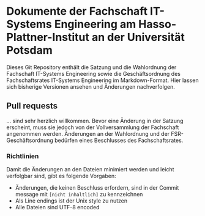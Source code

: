 # Dokumente der Fachschaft IT-Systems Engineering am Hasso-Plattner-Institut an der Universität Potsdam

Dieses Git Repository enthält die Satzung und die Wahlordnung der Fachschaft IT-Systems Engineering sowie die Geschäftsordnung des Fachschaftsrates IT-Systems Engineering im Markdown-Format. Hier lassen sich bisherige Versionen ansehen und Änderungen nachverfolgen.


## Pull requests

... sind sehr herzlich willkommen.
Bevor eine Änderung in der Satzung erscheint, muss sie jedoch von der Vollversammlung der Fachschaft angenommen werden.
Änderungen an der Wahlordnung und der FSR-Geschäftsordnung bedürfen eines Beschlusses des Fachschaftsrates.


### Richtlinien

Damit die Änderungen an den Dateien minimiert werden und leicht verfolgbar sind, gibt es folgende Vorgaben:

* Änderungen, die keinen Beschluss erfordern, sind in der Commit message mit `[nicht inhaltlich]` zu kennzeichnen
* Als Line endings ist der Unix style zu nutzen
* Alle Dateien sind UTF-8 encoded
